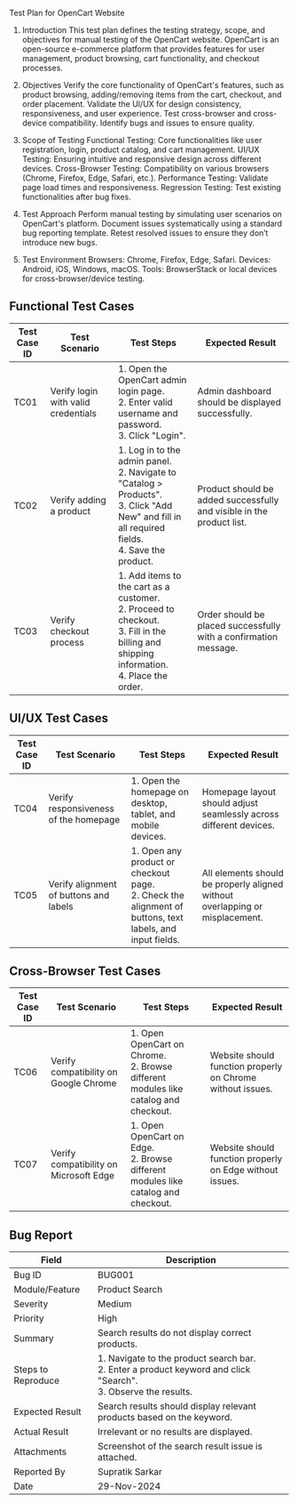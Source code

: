 Test Plan for OpenCart Website
1. Introduction
This test plan defines the testing strategy, scope, and objectives for manual testing of the OpenCart website. OpenCart is an open-source e-commerce platform that provides features for user management, product browsing, cart functionality, and checkout processes.

2. Objectives
Verify the core functionality of OpenCart's features, such as product browsing, adding/removing items from the cart, checkout, and order placement.
Validate the UI/UX for design consistency, responsiveness, and user experience.
Test cross-browser and cross-device compatibility.
Identify bugs and issues to ensure quality.
3. Scope of Testing
Functional Testing: Core functionalities like user registration, login, product catalog, and cart management.
UI/UX Testing: Ensuring intuitive and responsive design across different devices.
Cross-Browser Testing: Compatibility on various browsers (Chrome, Firefox, Edge, Safari, etc.).
Performance Testing: Validate page load times and responsiveness.
Regression Testing: Test existing functionalities after bug fixes.
4. Test Approach
Perform manual testing by simulating user scenarios on OpenCart's platform.
Document issues systematically using a standard bug reporting template.
Retest resolved issues to ensure they don’t introduce new bugs.
5. Test Environment
Browsers: Chrome, Firefox, Edge, Safari.
Devices: Android, iOS, Windows, macOS.
Tools: BrowserStack or local devices for cross-browser/device testing.
<!DOCTYPE html>
<html lang="en">
<body>
    <h2>Functional Test Cases</h2>
    <table>
        <thead>
            <tr>
                <th>Test Case ID</th>
                <th>Test Scenario</th>
                <th>Test Steps</th>
                <th>Expected Result</th>
            </tr>
        </thead>
        <tbody>
            <tr>
                <td>TC01</td>
                <td>Verify login with valid credentials</td>
                <td>
                    1. Open the OpenCart admin login page.<br>
                    2. Enter valid username and password.<br>
                    3. Click "Login".
                </td>
                <td>Admin dashboard should be displayed successfully.</td>
            </tr>
            <tr>
                <td>TC02</td>
                <td>Verify adding a product</td>
                <td>
                    1. Log in to the admin panel.<br>
                    2. Navigate to "Catalog > Products".<br>
                    3. Click "Add New" and fill in all required fields.<br>
                    4. Save the product.
                </td>
                <td>Product should be added successfully and visible in the product list.</td>
            </tr>
            <tr>
                <td>TC03</td>
                <td>Verify checkout process</td>
                <td>
                    1. Add items to the cart as a customer.<br>
                    2. Proceed to checkout.<br>
                    3. Fill in the billing and shipping information.<br>
                    4. Place the order.
                </td>
                <td>Order should be placed successfully with a confirmation message.</td>
            </tr>
        </tbody>
    </table>
</body>
</html>
<!DOCTYPE html>
<html lang="en">
<body>
    <h2>UI/UX Test Cases</h2>
    <table>
        <thead>
            <tr>
                <th>Test Case ID</th>
                <th>Test Scenario</th>
                <th>Test Steps</th>
                <th>Expected Result</th>
            </tr>
        </thead>
        <tbody>
            <tr>
                <td>TC04</td>
                <td>Verify responsiveness of the homepage</td>
                <td>
                    1. Open the homepage on desktop, tablet, and mobile devices.
                </td>
                <td>Homepage layout should adjust seamlessly across different devices.</td>
            </tr>
            <tr>
                <td>TC05</td>
                <td>Verify alignment of buttons and labels</td>
                <td>
                    1. Open any product or checkout page.<br>
                    2. Check the alignment of buttons, text labels, and input fields.
                </td>
                <td>All elements should be properly aligned without overlapping or misplacement.</td>
            </tr>
        </tbody>
    </table>
</body>
</html>
<!DOCTYPE html>
<html lang="en">
<body>
    <h2>Cross-Browser Test Cases</h2>
    <table>
        <thead>
            <tr>
                <th>Test Case ID</th>
                <th>Test Scenario</th>
                <th>Test Steps</th>
                <th>Expected Result</th>
            </tr>
        </thead>
        <tbody>
            <tr>
                <td>TC06</td>
                <td>Verify compatibility on Google Chrome</td>
                <td>
                    1. Open OpenCart on Chrome.<br>
                    2. Browse different modules like catalog and checkout.
                </td>
                <td>Website should function properly on Chrome without issues.</td>
            </tr>
            <tr>
                <td>TC07</td>
                <td>Verify compatibility on Microsoft Edge</td>
                <td>
                    1. Open OpenCart on Edge.<br>
                    2. Browse different modules like catalog and checkout.
                </td>
                <td>Website should function properly on Edge without issues.</td>
            </tr>
        </tbody>
    </table>
</body>
</html>
<!DOCTYPE html>
<html lang="en">
<body>
    <h2>Bug Report</h2>
    <table>
        <thead>
            <tr>
                <th>Field</th>
                <th>Description</th>
            </tr>
        </thead>
        <tbody>
            <tr>
                <td>Bug ID</td>
                <td>BUG001</td>
            </tr>
            <tr>
                <td>Module/Feature</td>
                <td>Product Search</td>
            </tr>
            <tr>
                <td>Severity</td>
                <td>Medium</td>
            </tr>
            <tr>
                <td>Priority</td>
                <td>High</td>
            </tr>
            <tr>
                <td>Summary</td>
                <td>Search results do not display correct products.</td>
            </tr>
            <tr>
                <td>Steps to Reproduce</td>
                <td>
                    1. Navigate to the product search bar.<br>
                    2. Enter a product keyword and click "Search".<br>
                    3. Observe the results.
                </td>
            </tr>
            <tr>
                <td>Expected Result</td>
                <td>Search results should display relevant products based on the keyword.</td>
            </tr>
            <tr>
                <td>Actual Result</td>
                <td>Irrelevant or no results are displayed.</td>
            </tr>
            <tr>
                <td>Attachments</td>
                <td>Screenshot of the search result issue is attached.</td>
            </tr>
            <tr>
                <td>Reported By</td>
                <td>Supratik Sarkar</td>
            </tr>
            <tr>
                <td>Date</td>
                <td>29-Nov-2024</td>
            </tr>
        </tbody>
    </table>
</body>
</html>
